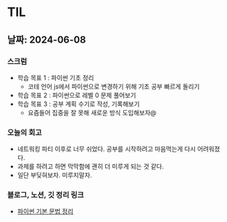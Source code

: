# TIL

## 날짜: 2024-06-08

### 스크럼

- 학습 목표 1 : 파이썬 기초 정리
  - 코테 언어 js에서 파이썬으로 변경하기 위해 기초 공부 빠르게 돌리기
- 학습 목표 2 : 파이썬으로 레벨 0 문제 풀어보기
- 학습 목표 3 : 공부 계획 수기로 작성, 기록해보기
  - 요즘들어 집중을 잘 못해 새로운 방식 도입해보자@

### 오늘의 회고

- 네트워킹 파티 이후로 너무 쉬었다. 공부를 시작하려고 마음먹는게 다시 어려워졌다.
- 과제를 하려고 하면 막막함에 괜히 더 미루게 되는 것 같다.
- 일단 부딪혀보자. 미루지말자.

### 블로그, 노션, 깃 정리 링크

- [파이썬 기본 문법 정리](https://sen2y-portfolio.notion.site/python-f4516106bb9e4e4c8ed9998d95b33704?pvs=4)

